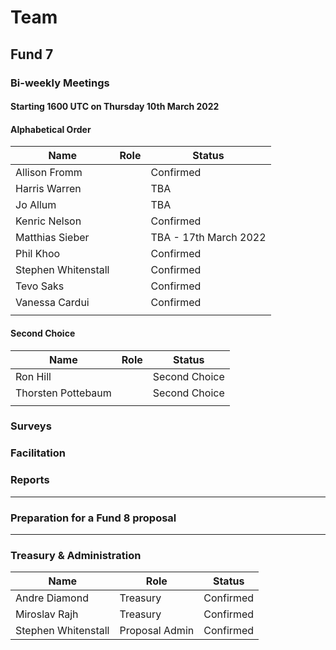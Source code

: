 # Team

## Fund 7

### Bi-weekly Meetings

#### Starting 1600 UTC on Thursday 10th March 2022&#x20;

#### Alphabetical Order

| Name                 | Role | Status                |
| -------------------- | ---- | --------------------- |
| Allison Fromm        |      | Confirmed             |
| Harris Warren        |      | TBA                   |
| Jo Allum             |      | TBA                   |
| Kenric Nelson        |      | Confirmed             |
| Matthias Sieber      |      | TBA - 17th March 2022 |
| Phil Khoo            |      | Confirmed             |
| Stephen Whitenstall  |      | Confirmed             |
| Tevo Saks            |      | Confirmed             |
| Vanessa Cardui       |      | Confirmed             |
|                      |      |                       |

#### Second Choice

| Name               | Role | Status        |
| ------------------ | ---- | ------------- |
| Ron Hill           |      | Second Choice |
| Thorsten Pottebaum |      | Second Choice |
|                    |      |               |

### Surveys



### Facilitation



### **Reports**

****

### **Preparation for a Fund 8 proposal**

****

### Treasury & Administration&#x20;

| Name                | Role           | Status    |
| ------------------- | -------------- | --------- |
| Andre Diamond       | Treasury       | Confirmed |
| Miroslav Rajh       | Treasury       | Confirmed |
| Stephen Whitenstall | Proposal Admin | Confirmed |



##
